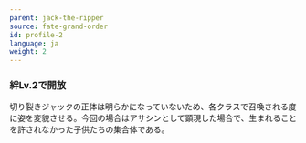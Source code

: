 ```yaml
---
parent: jack-the-ripper
source: fate-grand-order
id: profile-2
language: ja
weight: 2
---
```


### 絆Lv.2で開放

切り裂きジャックの正体は明らかになっていないため、各クラスで召喚される度に姿を変貌させる。今回の場合はアサシンとして顕現した場合で、生まれることを許されなかった子供たちの集合体である。
